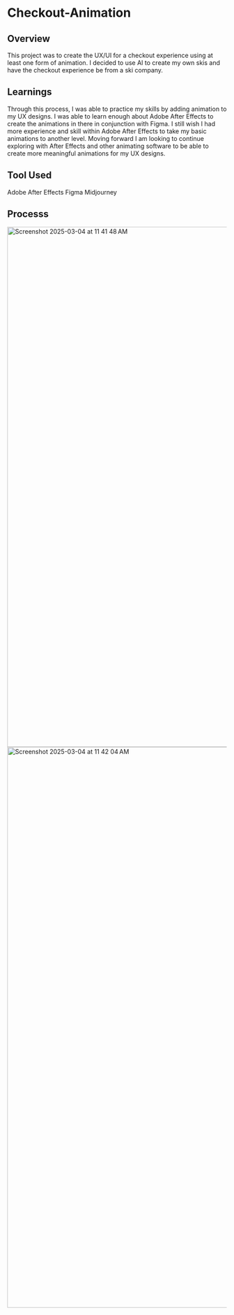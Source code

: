 # Checkout-Animation

## Overview
This project was to create the UX/UI for a checkout experience using at least one form of animation. I decided to use AI to create my own skis and have the checkout experience be from a ski company.

## Learnings
Through this process, I was able to practice my skills by adding animation to my UX designs. I was able to learn enough about Adobe After Effects to create the animations in there in conjunction with Figma. I still wish I had more experience and skill within Adobe After Effects to take my basic animations to another level. Moving forward I am looking to continue exploring with After Effects and other animating software to be able to create more meaningful animations for my UX designs. 

## Tool Used
Adobe After Effects
Figma
Midjourney

## Processs
<img width="1193" alt="Screenshot 2025-03-04 at 11 41 48 AM" src="https://github.com/user-attachments/assets/58bd0421-c439-4dff-b99f-dfc6fbe9d280" />
<img width="1286" alt="Screenshot 2025-03-04 at 11 42 04 AM" src="https://github.com/user-attachments/assets/8e8247b5-32c9-42a7-a36c-e2b47af5bf26" />
